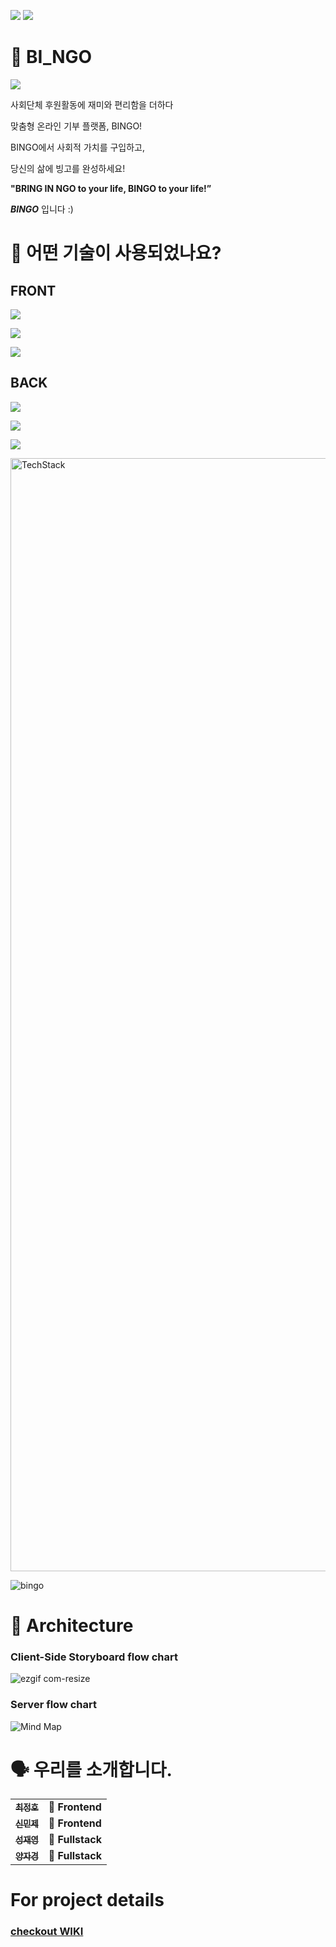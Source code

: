 ![](https://img.shields.io/badge/PROJECT-BINGO-brightgreen)
![](https://img.shields.io/badge/BINGO-webservice-lightgrey)

# 🎯 BI_NGO
<img src=https://ifh.cc/g/LypO4l.png />

사회단체 후원활동에 재미와 편리함을 더하다

맞춤형 온라인 기부 플랫폼, BINGO!

BINGO에서 사회적 가치를 구입하고,

당신의 삶에 빙고를 완성하세요!

**"BRING IN NGO to your life, BINGO to your life!”** 

***BINGO*** 입니다 :)

# 🔧 어떤 기술이 사용되었나요?

## FRONT
![](https://img.shields.io/badge/Front-react-blue)

![](https://img.shields.io/badge/Front-Typescript-blue)

![](https://img.shields.io/badge/Front-Redux-yellow)

## BACK
![](https://img.shields.io/badge/Back-NestJs-red)

![](https://img.shields.io/badge/Back-TypeORM-orange)

![](https://img.shields.io/badge/Back-MySQL-blue)


<img width="1781" alt="TechStack" src="https://ifh.cc/g/qmBsym.jpg">

![bingo](https://user-images.githubusercontent.com/46963394/115964750-ddb4f700-a560-11eb-8852-15fb11603889.png)



# 🔨 Architecture

### Client-Side Storyboard flow chart
![ezgif com-resize](https://ifh.cc/g/BYUCO6.png)

### Server flow chart
![Mind Map](https://user-images.githubusercontent.com/46963394/116099943-6d84ad80-a6e7-11eb-9ae5-4160de69a3a8.jpg)

# 🗣 우리를 소개합니다.

<table>
  <tbody>
    <tr>
      <td align="center">
        <a href="https://github.com/9rganizedchaos">
          <sub>
            <b>최정호</b>
          </sub>
        </a>
        <br>
      </td>
      <td>
        <strong>🚩 Frontend</strong>
      </td>
    </tr>
     <tr>
      <td align="center">
        <a href="https://github.com/tlsalswp1004">
          <sub>
            <b>신민제</b>
          </sub>
        </a>
        <br>
      </td>
      <td>
        <strong>🏁 Frontend</strong>
      </td>
    </tr>
      <td align="center">
        <a href="https://github.com/Sungjaeyeong">
          <sub>
            <b>성재영</b>
          </sub>
        </a>
        <br>
      </td>
      <td>
        <strong>🚩 Fullstack</strong>
      </td>
    </tr>
    <tr>
      <td align="center">
        <a href="https://github.com/louis220">
          <sub>
            <b>양자경</b>
          </sub>
        </a>
        <br>
      </td>
      <td>
        <strong>🏁 Fullstack</strong>
      </td>
    </tr>
    <tr>
  </tbody>
</table>



# For project details

### [checkout WIKI](https://github.com/codestates/BINGO-client/wiki)

